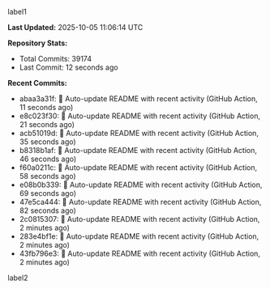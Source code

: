 
label1 
<!-- ACTIVITY_START -->
**Last Updated:** 2025-10-05 11:06:14 UTC

**Repository Stats:**
- Total Commits: 39174
- Last Commit: 12 seconds ago

**Recent Commits:**
- abaa3a31f: 🤖 Auto-update README with recent activity (GitHub Action, 11 seconds ago)
- e8c023f30: 🤖 Auto-update README with recent activity (GitHub Action, 21 seconds ago)
- acb51019d: 🤖 Auto-update README with recent activity (GitHub Action, 35 seconds ago)
- b8318b1af: 🤖 Auto-update README with recent activity (GitHub Action, 46 seconds ago)
- f60a0211c: 🤖 Auto-update README with recent activity (GitHub Action, 58 seconds ago)
- e08b0b339: 🤖 Auto-update README with recent activity (GitHub Action, 69 seconds ago)
- 47e5ca444: 🤖 Auto-update README with recent activity (GitHub Action, 82 seconds ago)
- 2c0815307: 🤖 Auto-update README with recent activity (GitHub Action, 2 minutes ago)
- 283e4bf1e: 🤖 Auto-update README with recent activity (GitHub Action, 2 minutes ago)
- 43fb796e3: 🤖 Auto-update README with recent activity (GitHub Action, 2 minutes ago)
<!-- ACTIVITY_END -->

label2
